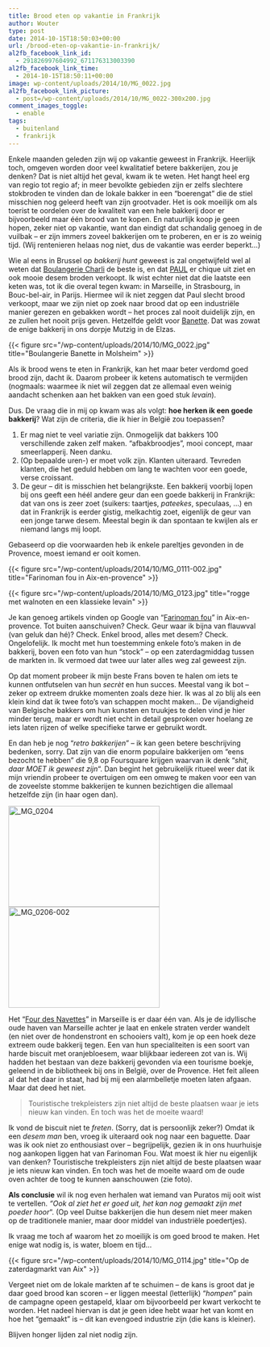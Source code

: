 ```yaml
---
title: Brood eten op vakantie in Frankrijk
author: Wouter
type: post
date: 2014-10-15T18:50:03+00:00
url: /brood-eten-op-vakantie-in-frankrijk/
al2fb_facebook_link_id:
  - 291826997604992_671176313003390
al2fb_facebook_link_time:
  - 2014-10-15T18:50:11+00:00
image: wp-content/uploads/2014/10/MG_0022.jpg
al2fb_facebook_link_picture:
  - post=/wp-content/uploads/2014/10/MG_0022-300x200.jpg
comment_images_toggle:
  - enable
tags:
  - buitenland
  - frankrijk
---
```

Enkele maanden geleden zijn wij op vakantie geweest in Frankrijk. Heerlijk toch, omgeven worden door veel kwalitatief betere bakkerijen, zou je denken? Dat is niet altijd het geval, kwam ik te weten. Het hangt heel erg van regio tot regio af; in meer bevolkte gebieden zijn er zelfs slechtere stokbroden te vinden dan de lokale bakker in een &#8220;boerengat&#8221; die de stiel misschien nog geleerd heeft van zijn grootvader. Het is ook moeilijk om als toerist te oordelen over de kwaliteit van een hele bakkerij door er bijvoorbeeld maar één brood van te kopen. En natuurlijk koop je geen hopen, zeker niet op vakantie, want dan eindigt dat schandalig genoeg in de vuilbak &#8211; er zijn immers zoveel bakkerijen om te proberen, en er is zo weinig tijd. (Wij rentenieren helaas nog niet, dus de vakantie was eerder beperkt&#8230;)

Wie al eens in Brussel op _bakkerij hunt_ geweest is zal ongetwijfeld wel al weten dat [Boulangerie Charli][1] de beste is, en dat [PAUL][2] er chique uit ziet en ook mooie desem broden verkoopt. Ik wist echter niet dat die laatste een keten was, tot ik die overal tegen kwam: in Marseille, in Strasbourg, in Bouc-bel-air, in Parijs. Hiermee wil ik niet zeggen dat Paul slecht brood verkoopt, maar we zijn niet op zoek naar brood dat op een industriële manier gerezen en gebakken wordt &#8211; het proces zal nooit duidelijk zijn, en ze zullen het nooit prijs geven. Hetzelfde geldt voor [Banette][3]. Dat was zowat de enige bakkerij in ons dorpje Mutzig in de Elzas.

{{< figure src="/wp-content/uploads/2014/10/MG_0022.jpg" title="Boulangerie Banette in Molsheim" >}}

Als ik brood wens te eten in Frankrijk, kan het maar beter verdomd goed brood zijn, dacht ik. Daarom probeer ik ketens automatisch te vermijden (nogmaals: waarmee ik niet wil zeggen dat ze allemaal even weinig aandacht schenken aan het bakken van een goed stuk _levain_).

Dus. De vraag die in mij op kwam was als volgt: **hoe herken ik een goede bakkerij**? Wat zijn de criteria, die ik hier in België zou toepassen?

  1. Er mag niet te veel variatie zijn. Onmogelijk dat bakkers 100 verschillende zaken zelf maken. &#8220;afbakbroodjes&#8221;, mooi concept, maar smeerlapperij. Neen danku.
  2. (Op bepaalde uren-) er moet volk zijn. Klanten uiteraard. Tevreden klanten, die het geduld hebben om lang te wachten voor een goede, verse croissant.
  3. De geur &#8211; dit is misschien het belangrijkste. Een bakkerij voorbij lopen bij ons geeft een héél andere geur dan een goede bakkerij in Frankrijk: dat van ons is zeer zoet (suikers: taartjes, _pateekes_, speculaas, &#8230;) en dat in Frankrijk is eerder gistig, melkachtig zoet, eigenlijk de geur van een jonge tarwe desem. Meestal begin ik dan spontaan te kwijlen als er niemand langs mij loopt.

Gebaseerd op die voorwaarden heb ik enkele pareltjes gevonden in de Provence, moest iemand er ooit komen.

{{< figure src="/wp-content/uploads/2014/10/MG_0111-002.jpg" title="Farinoman fou in Aix-en-provence" >}}

{{< figure src="/wp-content/uploads/2014/10/MG_0123.jpg" title="rogge met walnoten en een klassieke levain" >}}


Je kan genoeg artikels vinden op Google van &#8220;[Farinoman fou][7]&#8221; in Aix-en-provence. Tot buiten aanschuiven? Check. Geur waar ik bijna van flauwval (van geluk dan hé)? Check. Enkel brood, alles met desem? Check. Ongelofelijk. Ik mocht met hun toestemming enkele foto&#8217;s maken in de bakkerij, boven een foto van hun &#8220;stock&#8221; &#8211; op een zaterdagmiddag tussen de markten in. Ik vermoed dat twee uur later alles weg zal geweest zijn.

Op dat moment probeer ik mijn beste Frans boven te halen om iets te kunnen ontfutselen van hun _secrèt_ en hun succes. Meestal vang ik bot &#8211; zeker op extreem drukke momenten zoals deze hier. Ik was al zo blij als een klein kind dat ik twee foto&#8217;s van schappen mocht maken&#8230; De vijandigheid van Belgische bakkers om hun kunsten en truukjes te delen vind je hier minder terug, maar er wordt niet echt in detail gesproken over hoelang ze iets laten rijzen of welke specifieke tarwe er gebruikt wordt.

En dan heb je nog &#8220;_retro bakkerijen_&#8221; &#8211; ik kan geen betere beschrijving bedenken, sorry. Dat zijn van die enorm populaire bakkerijen om &#8220;eens bezocht te hebben&#8221; die 9,8 op Foursquare krijgen waarvan ik denk &#8220;_shit, daar MOET ik geweest zijn_&#8220;. Dan begint het gebruikelijk ritueel weer dat ik mijn vriendin probeer te overtuigen om een omweg te maken voor een van de zoveelste stomme bakkerijen te kunnen bezichtigen die allemaal hetzelfde zijn (in haar ogen dan).

[<img class="aligncenter size-medium wp-image-740" src="https://redzuurdesem.be/wp-content/uploads/2014/10/MG_0204-300x200.jpg" alt="_MG_0204" width="300" height="200" srcset="https://redzuurdesem.be/wp-content/uploads/2014/10/MG_0204-300x200.jpg 300w, https://redzuurdesem.be/wp-content/uploads/2014/10/MG_0204.jpg 1024w" sizes="(max-width: 300px) 100vw, 300px" />][8] [<img class="aligncenter size-medium wp-image-741" src="https://redzuurdesem.be/wp-content/uploads/2014/10/MG_0206-002-300x200.jpg" alt="_MG_0206-002" width="300" height="200" srcset="https://redzuurdesem.be/wp-content/uploads/2014/10/MG_0206-002-300x200.jpg 300w, https://redzuurdesem.be/wp-content/uploads/2014/10/MG_0206-002.jpg 1024w" sizes="(max-width: 300px) 100vw, 300px" />][9]

Het &#8220;[Four des Navettes][10]&#8221; in Marseille is er daar één van. Als je de idyllische oude haven van Marseille achter je laat en enkele straten verder wandelt (en niet over de hondenstront en schooiers valt), kom je op een hoek deze extreem oude bakkerij tegen. Een van hun specialiteiten is een soort van harde biscuit met oranjebloesem, waar blijkbaar iedereen zot van is. Wij hadden het bestaan van deze bakkerij gevonden via een tourisme boekje, geleend in de bibliotheek bij ons in België, over de Provence. Het feit alleen al dat het daar in staat, had bij mij een alarmbelletje moeten laten afgaan. Maar dat deed het niet.

> Touristische trekpleisters zijn niet altijd de beste plaatsen waar je iets nieuw kan vinden. En toch was het de moeite waard!

Ik vond de biscuit niet te _freten_. (Sorry, dat is persoonlijk zeker?) Omdat ik een _desem man_ ben, vroeg ik uiteraard ook nog naar een baguette. Daar was ik ook niet zo enthousiast over &#8211; begrijpelijk, gezien ik in ons huurhuisje nog aankopen liggen hat van Farinoman Fou. Wat moest ik hier nu eigenlijk van denken? Touristische trekpleisters zijn niet altijd de beste plaatsen waar je iets nieuw kan vinden. En toch was het de moeite waard om de oude oven achter de toog te kunnen aanschouwen (zie foto).

**Als conclusie** wil ik nog even herhalen wat iemand van Puratos mij ooit wist te vertellen. _&#8220;Ook al ziet het er goed uit, het kan nog gemaakt zijn met poeder hoor_&#8220;. (Op veel Duitse bakkerijen die hun desem niet meer maken op de traditionele manier, maar door middel van industriële poedertjes).
  
Ik vraag me toch af waarom het zo moeilijk is om goed brood te maken. Het enige wat nodig is, is water, bloem en tijd&#8230;

{{< figure src="/wp-content/uploads/2014/10/MG_0114.jpg" title="Op de zaterdagmarkt van Aix" >}}

Vergeet niet om de lokale markten af te schuimen &#8211; de kans is groot dat je daar goed brood kan scoren &#8211; er liggen meestal (letterlijk) &#8220;_hompen_&#8221; pain de campagne opeen gestapeld, klaar om bijvoorbeeld per kwart verkocht te worden. Het nadeel hiervan is dat je geen idee hebt waar het van komt en hoe het &#8220;gemaakt&#8221; is &#8211; dit kan evengoed industrie zijn (die kans is kleiner).

Blijven honger lijden zal niet nodig zijn.

 [1]: http://www.charliboulangerie.com/
 [2]: http://www.paul.fr/
 [3]: http://www.banette.fr/
 [4]: https://redzuurdesem.be/wp-content/uploads/2014/10/MG_0022.jpg
 [5]: https://redzuurdesem.be/wp-content/uploads/2014/10/MG_0111-002.jpg
 [6]: https://redzuurdesem.be/wp-content/uploads/2014/10/MG_0123.jpg
 [7]: http://www.citylocalnews.com/actualite/2013/02/12/il-mene-les-aixois-a-la-baguette
 [8]: https://redzuurdesem.be/wp-content/uploads/2014/10/MG_0204.jpg
 [9]: https://redzuurdesem.be/wp-content/uploads/2014/10/MG_0206-002.jpg
 [10]: http://www.fourdesnavettes.com/en/
 [11]: https://redzuurdesem.be/wp-content/uploads/2014/10/MG_0114.jpg